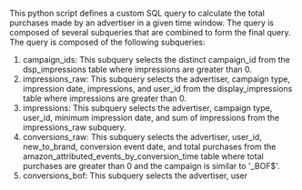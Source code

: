 This python script defines a custom SQL query to calculate the total purchases made by an advertiser in a given time window. The query is composed of several subqueries that are combined to form the final query. The query is composed of the following subqueries: 

1. campaign_ids: This subquery selects the distinct campaign_id from the dsp_impressions table where impressions are greater than 0. 
2. impressions_raw: This subquery selects the advertiser, campaign type, impression date, impressions, and user_id from the display_impressions table where impressions are greater than 0. 
3. impressions: This subquery selects the advertiser, campaign type, user_id, minimum impression date, and sum of impressions from the impressions_raw subquery. 
4. conversions_raw: This subquery selects the advertiser, user_id, new_to_brand, conversion event date, and total purchases from the amazon_attributed_events_by_conversion_time table where total purchases are greater than 0 and the campaign is similar to '_BOF$'. 
5. conversions_bof: This subquery selects the advertiser, user